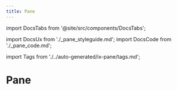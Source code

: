 ```yaml
---
title: Pane
---
```


import DocsTabs from '@site/src/components/DocsTabs';

import DocsUx from './\_pane_styleguide.md';
import DocsCode from './\_pane_code.md';

import Tags from './../auto-generated/ix-pane/tags.md';

# Pane

<Tags />

<br/><br/>

<DocsTabs styleguide={DocsUx} code={DocsCode} />
